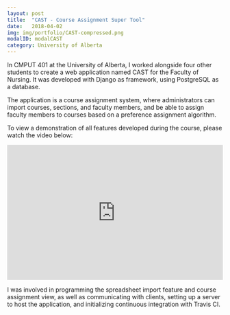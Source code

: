 ```yaml
---
layout: post
title:  "CAST - Course Assignment Super Tool"
date:   2018-04-02
img: img/portfolio/CAST-compressed.png
modalID: modalCAST
category: University of Alberta
---
```

In CMPUT 401 at the University of Alberta, I worked alongside four other students
to create a web application named CAST for the Faculty of Nursing. It was
developed with Django as framework, using PostgreSQL as a database.

The application is a course assignment system, where administrators can import
courses, sections, and faculty members, and be able to assign faculty members
to courses based on a preference assignment algorithm.

To view a demonstration of all features developed during the course, please
watch the video below:

<div class="video-container"><iframe width="100%" height="315" src="https://www.youtube.com/embed/_AZMiOHATrM" frameborder="0" allow="accelerometer; autoplay; encrypted-media; gyroscope; picture-in-picture" allowfullscreen></iframe></div>

I was involved in programming the spreadsheet import feature and course
assignment view, as well as communicating with clients, setting up a server
to host the application, and initializing continuous integration with Travis CI.